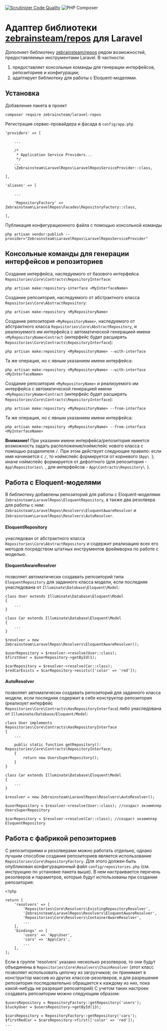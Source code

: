 [![Scrutinizer Code Quality](https://scrutinizer-ci.com/g/zebrainsteam/laravel-repos/badges/quality-score.png?b=master)](https://scrutinizer-ci.com/g/zebrainsteam/laravel-repos/?branch=master)
![PHP Composer](https://github.com/zebrainsteam/laravel-repos/workflows/PHP%20Composer/badge.svg)

# Адаптер библиотеки [zebrainsteam/repos](https://github.com/zebrainsteam/repos) для Laravel

Дополняет библиотеку [zebrainsteam/repos](https://github.com/zebrainsteam/repos) рядом возможностей, предоставляемых инструментами Laravel. В частности:
1. предоставляет консольные команды для генерации интерфейсов, репозиториев и конфигурации;
2. адаптирует библиотеку для работы с Eloquent-моделями.

## Установка
Добавление пакета в проект
```
composer require zebrainsteam/laravel-repos
```

Регистрация сервис-провайдера и фасада в `config/app.php`
```
'providers' => [

    ...

    /*
     * Application Service Providers...
     */
    ...
    \Zebrainsteam\LaravelRepos\LaravelReposServiceProvider::class,

],

'aliases' => [

    ...

    'RepositoryFactory' => Zebrainsteam\LaravelRepos\Facades\RepositoryFactory::class,

],
```
Публикация конфигурационного файла с помощью консольной команды
```
php artisan vendor:publish --provider="Zebrainsteam\LaravelRepos\LaravelReposServiceProvider"
```
 
## Консольные команды для генерации интерфейсов и репозиториев
Создание интерфейса, наследуемого от базового интерфейса `Repositories\Core\Contracts\RepositoryInterface`:

```
php artisan make:repository-interface <MyInterfaceName>
```

Создание репозитория, наследуемого от абстрактного класса `Repositories\Core\AbstractRepository`:

```
php artisan make:repository <MyRepositoryName>
```
Создание репозитория `<MyRepositoryName>`, наследуемого от абстрактного класса `Repositories\Core\AbstractRepository`, и реализуемого им интерфейса с автоматической генерацией имени `<MyRepositoryName>Contract` (интерфейс будет расширять `Repositories\Core\Contracts\RepositoryInterface`):

```
php artisan make:repository <MyRepositoryName> --with-interface
```

Та же операция, но с явным указанием имени интерфейса:

```
php artisan make:repository <MyRepositoryName> --with-interface <MyInterfaceName>
```

Создание репозитория `<MyRepositoryName>` и реализуемого им интерфейса с автоматической генерацией имени `<MyRepositoryName>Contract` (интерфейс будет расширять `Repositories\Core\Contracts\RepositoryInterface`):

```
php artisan make:repository <MyRepositoryName> --from-interface
```

Та же операция, но с явным указанием имени интерфейса:

```
php artisan make:repository <MyRepositoryName> --from-interface <MyInterfaceName>
```

**Внимание!** При указании имени интерфейса/репозитория имеется возможность задать расположение/нэймспейс нового класса с помощью разделителя `/`. При этом действует следующее правило: если имя начинается с `/`, то нэймспейс формируется от корневого (`App\ `); иначе нэймспейс формируется от дефолтного (для репозитория - `App\Repositories\ `, для интерфейсов - `App\Contracts\Repository\ `).

## Работа с Eloquent-моделями
В библиотеку добавлены репозиторий для работы с Eloquent-моделями `Zebrainsteam\LaravelRepos\EloquentRepository`, а также  два резолвера для работы с ним: `Zebrainsteam\LaravelRepos\Resolvers\EloquentAwareResolver` и `Zebrainsteam\LaravelRepos\Resolvers\AutoResolver`.

#### EloquentRepository
 унаследован от абстрактного класса `Repositories\Core\AbstractRepository` и содержит реализацию всех его методов посредством штатных инструментов фреймворка по работе с моделью.
 
#### EloquentAwareResolver
позволяет автоматически создавать репозиторий типа `EloquentRepository` для заданного класса модели, если последняя унаследована от `Illuminate\Database\Eloquent\Model`:
```
class User extends Illuminate\Database\Eloquent\Model
{
    ...
}

class Car extends Illuminate\Database\Eloquent\Model
{
    ...
}

$resolver = new Zebrainsteam\LaravelRepos\Resolvers\EloquentAwareResolver();

$userRepository = $resolver->resolve(User::class);
$firstUser = $userRepository->getById(1);

$carRepository = $resolver->resolve(Car::class);
$redCarExists = $carRepository->exists(['color' => 'red']);
```

#### AutoResolver
позволяет автоматически создавать репозиторий для заданного класса модели, если последняя содержит в себе конструктор репозитория (реализует интерфейс `Repositories\Core\Contracts\HasRepositoryInterface`) либо 
унаследована от `Illuminate/Database/Eloquent/Model`:
```
class User implements Repositories\Core\Contracts\HasRepositoryInterface
{
    ...

    public static function getRepository(): Repositories\Core\Contracts\RepositoryInterface;
    {
        return new UsersSuperRepository();
    }
}

class Car extends Illuminate\Database\Eloquent\Model
{
    ...
}

$resolver = new Zebrainsteam\LaravelRepos\Resolvers\AutoResolver();

$userRepository = $resolver->resolve(User::class); //создаст экземпляр UsersSuperRepository

$carRepository = $resolver->resolve(Car::class); //создаст экземпляр EloquentRepository

```

## Работа с фабрикой репозиториев

С репозиториями и резолверами можно работать отдельно, однако лучшим способом создания репозиториев является использование `Repositories\Core\RepositoryFactory`. Для этого должен быть опубликован конфигурационный файл `config/repositories.php` (см. инструкцию по установке пакета выше). В нем настраивается перечень резолверов и параметров, которые будут использованы при создании репозитория:
```
<?php

return [
    'resolvers' => [
        'Repositories\Core\Resolvers\ExistingRepositoryResolver',
        'Zebrainsteam\LaravelRepos\Resolvers\EloquentAwareResolver',
        'Repositories\Core\Resolvers\ContainerAwareResolver',
        ...
    ],
    'bindings' => [
        'users' => 'App\User',
        'cars' => 'App\Cars',
        ...
    ],
];
```
Если в группе 'resolvers' указано несколько резолверов, то они будут объединены в `Repositories\Core\Resolvers\ChainResolver` (этот класс позволяет использовать цепочку из загрузчиков; он принимает в конструктор массив из других классов-резолверов, и для разрешения репозитория последовательно обращается к каждому из них, пока какой-нибудь не разрешит репозиторий)
С учетом таких настроек создавать репозитории можно следующим образом:

```
$usersRepository = RepositoryFactory::getRepository('users');
$luckyUser = $usersRepository->getById(13);

$carsRepository = RepositoryFactory::getRepository('cars');
$firstRedCar = $carsRepository->first(['color' => 'red']);
...
```
